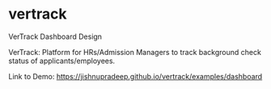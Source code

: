 # vertrack
VerTrack Dashboard Design

VerTrack: Platform for HRs/Admission Managers to track background check status of applicants/employees.

Link to Demo: https://jishnupradeep.github.io/vertrack/examples/dashboard
